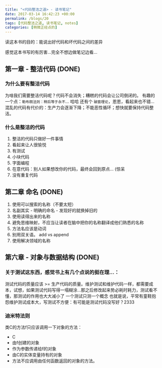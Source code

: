 ```yaml
---
title: "<代码整洁之道> - 读书笔记"
date: 2017-03-14 16:42:23 +00:00
permalink: /blogs/20
tags: [代码整洁之道, 读书笔记, notes]
categories: [稍微正经点的]
---
```

读这本书的目的：能说出好代码和坏代码之间的差异

感觉这本书写的有厉害...完全不想边做笔记边看...

## 第一章 - 整洁代码 (DONE)

### 为什么要有整洁代码

为啥我们需要整洁代码呢？代码不会消失；糟糕的代码会让公司倒闭的。
有趣的一个点：`勒布朗法则：稍后等于永不`... 哈哈
还有个 `破窗理论`，恩恩，看起来也不错...
混乱的代码有代价的：生产力会逐渐下降；不能恶性循环；想快就要保持代码整洁。

### 什么是整洁的代码

1. 整洁的代码只做好一件事情
2. 看起来让人很愉悦
3. 有测试
4. 小块代码
5. 字面编程
6. 在意代码：别人如果想改你的代码，最终会回到原点... (惊呆
7. 没有重复代码

## 第二章 命名 (DONE)

1. 使用可以搜索的名称（不要太短）
2. 名副其实 - 明确的命名 - 发现好的就换掉旧的
3. 使用读得出来的名称
1. 避免思维映射，不应当让读者在脑中把你的名称翻译成他们熟悉的名称
2. 方法名应该是动词
3. 别用双关语。 add vs append
4. 使用解决领域的名称

## 第六章 - 对象与数据结构 (DONE)

### 关于测试这东西，感觉书上有几个点说的挺在理...：

测试代码的质量应该 >= 生产代码的质量。维护测试和维护代码一样，都需要成本，试想，如果测试代码写得一塌糊涂...那之后修改起来势必耗时耗力，测试看不懂，那测试的作用也大大减小了
一个测试只测一个概念
也就是说，平常有童鞋抱怨维护测试成本大，写测试不方便：有可能是测试代码没写好？2333

### 迪米特法则

类C的方法f只应该调用一下对象的方法：

- C
- 由f创建的对象
- 作为参数传递给f的对象
- 由C的实体变量持有的对象
- 方法不应调用由任何函数返回的对象的方法。
